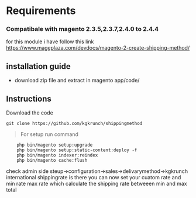 # Requirements

### Compatibale with magento 2.3.5,2.3.7,2.4.0 to 2.4.4
for this module i have follow this link https://www.mageplaza.com/devdocs/magento-2-create-shipping-method/


## installation guide

- download zip file and extract in magento app/code/

## Instructions

Download the code

```
git clone https://github.com/kgkrunch/shippingmethod

```

> For setup run command 

```
    php bin/magento setup:upgrade
	php bin/magento setup:static-content:deploy -f
	php bin/magento indexer:reindex
	php bin/magento cache:flush

```    

check admin side steup->configuration->sales->delivarymethod->kgkrunch international shippingrate is there you can now set your cuatom rate and min rate max rate 
which calculate the shipping rate betweeen min and max total






